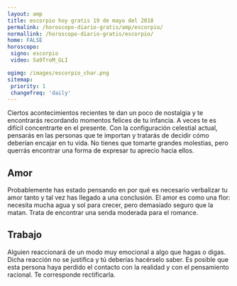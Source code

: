```yaml
---
layout: amp
title: escorpio hoy gratis 19 de mayo del 2018 
permalink: /horoscopo-diario-gratis/amp/escorpio/
normallink: /horoscopo-diario-gratis/escorpio/
home: FALSE
horoscopo:
 signo: escorpio
 video: 5a9TroM_GLI

ogimg: /images/escorpio_char.png
sitemap:
 priority: 1
 changefreq: 'daily'
---
```



Ciertos acontecimientos recientes te dan un poco de nostalgia y te encontrarás recordando momentos felices de tu infancia. A veces te es difícil concentrarte en el presente. Con la configuración celestial actual, pensarás en las personas que te importan y tratarás de decidir cómo deberían encajar en tu vida. No tienes que tomarte grandes molestias, pero querrás encontrar una forma de expresar tu aprecio hacia ellos.

## Amor

Probablemente has estado pensando en por qué es necesario verbalizar tu amor tanto y tal vez has llegado a una conclusión. El amor es como una flor: necesita mucha agua y sol para crecer, pero demasiado seguro que la matan. Trata de encontrar una senda moderada para el romance.

## Trabajo

Alguien reaccionará de un modo muy emocional a algo que hagas o digas. Dicha reacción no se justifica y tú deberías hacérselo saber. Es posible que esta persona haya perdido el contacto con la realidad y con el pensamiento racional. Te corresponde rectificarla.